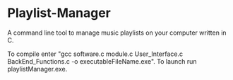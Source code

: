 # Playlist-Manager

A command line tool to manage music playlists on your computer written in C.

To compile enter "gcc software.c module.c User_Interface.c BackEnd_Functions.c -o executableFileName.exe".
To launch run playlistManager.exe.
